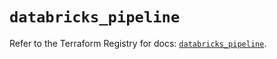 # `databricks_pipeline`

Refer to the Terraform Registry for docs: [`databricks_pipeline`](https://registry.terraform.io/providers/databricks/databricks/1.40.0/docs/resources/pipeline).
